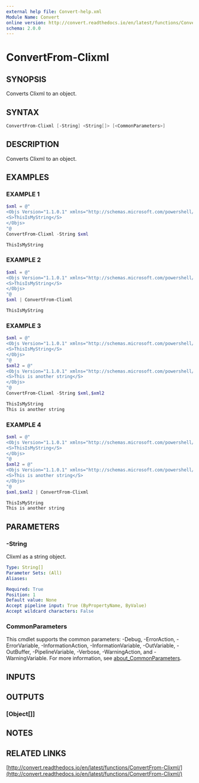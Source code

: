 ```yaml
---
external help file: Convert-help.xml
Module Name: Convert
online version: http://convert.readthedocs.io/en/latest/functions/ConvertFrom-Clixml/
schema: 2.0.0
---
```


# ConvertFrom-Clixml

## SYNOPSIS

Converts Clixml to an object.

## SYNTAX

```powershell
ConvertFrom-Clixml [-String] <String[]> [<CommonParameters>]
```

## DESCRIPTION

Converts Clixml to an object.

## EXAMPLES

### EXAMPLE 1

```powershell
$xml = @"
<Objs Version="1.1.0.1" xmlns="http://schemas.microsoft.com/powershell/2004/04">
<S>ThisIsMyString</S>
</Objs>
"@
ConvertFrom-Clixml -String $xml

ThisIsMyString
```

### EXAMPLE 2

```powershell
$xml = @"
<Objs Version="1.1.0.1" xmlns="http://schemas.microsoft.com/powershell/2004/04">
<S>ThisIsMyString</S>
</Objs>
"@
$xml | ConvertFrom-Clixml

ThisIsMyString
```

### EXAMPLE 3

```powershell
$xml = @"
<Objs Version="1.1.0.1" xmlns="http://schemas.microsoft.com/powershell/2004/04">
<S>ThisIsMyString</S>
</Objs>
"@
$xml2 = @"
<Objs Version="1.1.0.1" xmlns="http://schemas.microsoft.com/powershell/2004/04">
<S>This is another string</S>
</Objs>
"@
ConvertFrom-Clixml -String $xml,$xml2

ThisIsMyString
This is another string
```

### EXAMPLE 4

```powershell
$xml = @"
<Objs Version="1.1.0.1" xmlns="http://schemas.microsoft.com/powershell/2004/04">
<S>ThisIsMyString</S>
</Objs>
"@
$xml2 = @"
<Objs Version="1.1.0.1" xmlns="http://schemas.microsoft.com/powershell/2004/04">
<S>This is another string</S>
</Objs>
"@
$xml,$xml2 | ConvertFrom-Clixml

ThisIsMyString
This is another string
```

## PARAMETERS

### -String

Clixml as a string object.

```yaml
Type: String[]
Parameter Sets: (All)
Aliases:

Required: True
Position: 1
Default value: None
Accept pipeline input: True (ByPropertyName, ByValue)
Accept wildcard characters: False
```

### CommonParameters

This cmdlet supports the common parameters: -Debug, -ErrorAction, -ErrorVariable, -InformationAction, -InformationVariable, -OutVariable, -OutBuffer, -PipelineVariable, -Verbose, -WarningAction, and -WarningVariable. For more information, see [about_CommonParameters](http://go.microsoft.com/fwlink/?LinkID=113216).

## INPUTS

## OUTPUTS

### [Object[]]

## NOTES

## RELATED LINKS

[http://convert.readthedocs.io/en/latest/functions/ConvertFrom-Clixml/](http://convert.readthedocs.io/en/latest/functions/ConvertFrom-Clixml/)
